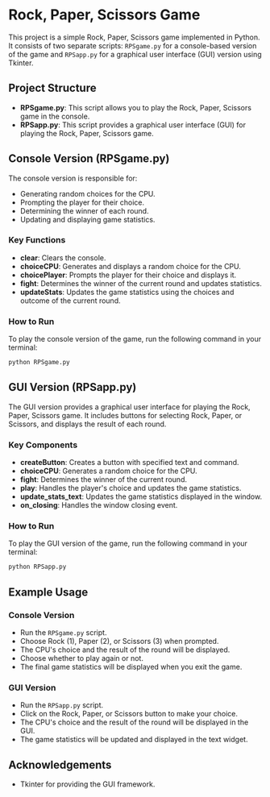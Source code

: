 # Rock, Paper, Scissors Game

This project is a simple Rock, Paper, Scissors game implemented in Python. It consists of two separate scripts: `RPSgame.py` for a console-based version of the game and `RPSapp.py` for a graphical user interface (GUI) version using Tkinter.

## Project Structure

- **RPSgame.py**: This script allows you to play the Rock, Paper, Scissors game in the console.
- **RPSapp.py**: This script provides a graphical user interface (GUI) for playing the Rock, Paper, Scissors game.

## Console Version (RPSgame.py)

The console version is responsible for:

- Generating random choices for the CPU.
- Prompting the player for their choice.
- Determining the winner of each round.
- Updating and displaying game statistics.

### Key Functions

- **clear**: Clears the console.
- **choiceCPU**: Generates and displays a random choice for the CPU.
- **choicePlayer**: Prompts the player for their choice and displays it.
- **fight**: Determines the winner of the current round and updates statistics.
- **updateStats**: Updates the game statistics using the choices and outcome of the current round.

### How to Run

To play the console version of the game, run the following command in your terminal:
```bash
python RPSgame.py
```

## GUI Version (RPSapp.py)

The GUI version provides a graphical user interface for playing the Rock, Paper, Scissors game. It includes buttons for selecting Rock, Paper, or Scissors, and displays the result of each round.

### Key Components

- **createButton**: Creates a button with specified text and command.
- **choiceCPU**: Generates a random choice for the CPU.
- **fight**: Determines the winner of the current round.
- **play**: Handles the player's choice and updates the game statistics.
- **update_stats_text**: Updates the game statistics displayed in the window.
- **on_closing**: Handles the window closing event.

### How to Run

To play the GUI version of the game, run the following command in your terminal:
```bash
python RPSapp.py
```

## Example Usage

### Console Version

- Run the `RPSgame.py` script.
- Choose Rock (1), Paper (2), or Scissors (3) when prompted.
- The CPU's choice and the result of the round will be displayed.
- Choose whether to play again or not.
- The final game statistics will be displayed when you exit the game.

### GUI Version

- Run the `RPSapp.py` script.
- Click on the Rock, Paper, or Scissors button to make your choice.
- The CPU's choice and the result of the round will be displayed in the GUI.
- The game statistics will be updated and displayed in the text widget.

## Acknowledgements

- Tkinter for providing the GUI framework.
